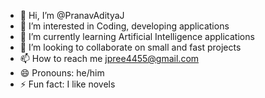 - 👋 Hi, I’m @PranavAdityaJ
- 👀 I’m interested in Coding, developing applications
- 🌱 I’m currently learning Artificial Intelligence applications
- 💞️ I’m looking to collaborate on small and fast projects
- 📫 How to reach me jpree4455@gmail.com
- 😄 Pronouns: he/him
- ⚡ Fun fact: I like novels

<!---
PranavAdityaJ/PranavAdityaJ is a ✨ special ✨ repository because its `README.md` (this file) appears on your GitHub profile.
You can click the Preview link to take a look at your changes.
--->
